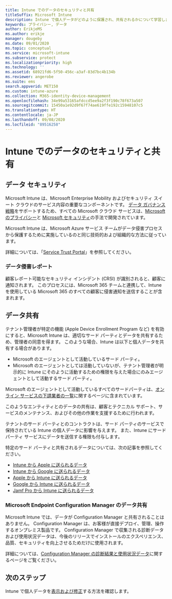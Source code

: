 ```yaml
---
title: Intune でのデータのセキュリティと共有
titleSuffix: Microsoft Intune
description: Intune で個人データがどのように保護され、共有されるかについて学習します。
keywords: プライバシー, データ
author: ErikjeMS
ms.author: erikje
manager: dougeby
ms.date: 09/01/2020
ms.topic: conceptual
ms.service: microsoft-intune
ms.subservice: protect
ms.localizationpriority: high
ms.technology: ''
ms.assetid: 68921fd6-5f50-456c-a3af-83d7bc4b134b
ms.reviewer: angerobe
ms.suite: ems
search.appverid: MET150
ms.custom: intune-azure
ms.collection: M365-identity-device-management
ms.openlocfilehash: 34e99a53165afdccd5ee9a2f3f190c78f673a507
ms.sourcegitcommit: 15450a1e92d9f67f74ae619ffe192c15948107c5
ms.translationtype: HT
ms.contentlocale: ja-JP
ms.lasthandoff: 09/08/2020
ms.locfileid: "89516258"
---
```

# <a name="data-security-and-sharing-in-intune"></a>Intune でのデータのセキュリティと共有


## <a name="data-security"></a>データ セキュリティ

Microsoft Intune は、Microsoft Enterprise Mobility およびセキュリティ スイート クラウドのサービス内容の重要なコンポーネントです。 [データ ガバナンス戦略](https://www.microsoft.com/en-us/TrustCenter/Security/default.aspx)をサポートするため、すべての Microsoft クラウド サービスは、[Microsoft のプライバシー](https://www.microsoft.com/en-us/trustcenter/privacy)と [Microsoft セキュリティ](https://www.microsoft.com/en-us/trustcenter/security/)の手法で開発されています。  

Microsoft Intune は、Microsoft Azure サービス チームがデータ侵害プロセスから保護するために実施しているのと同じ技術的および組織的な方法に従っています。

詳細については、「[Service Trust Portal](https://www.microsoft.com/en-us/TrustCenter/stp)」を参照してください。

### <a name="data-breach-reporting"></a>データ侵害レポート

顧客レポート可能なセキュリティ インシデント (CRSI) が識別されると、顧客に通知されます。 このプロセスには、Microsoft 365 チームと連携して、Intune を使用している Microsoft 365 のすべての顧客に侵害通知を送信することが含まれます。

## <a name="data-sharing"></a>データ共有

テナント管理者が特定の機能 (Apple Device Enrollment Program など) を有効にすると、Microsoft Intune は、適切なサード パーティとデータを共有するため、管理者の同意を得ます。 このような場合、Intune は以下と個人データを共有する場合があります。

- Microsoft のエージェントとして活動しているサード パーティ。
- Microsoft のエージェントとしては活動していないが、テナント管理者が明示的に Intune にそのように活動するための権限を与えた場合にのみエージェントとして活動するサード パーティ。

Microsoft のエージェントとして活動しているすべてのサードパーティは、[オンライン サービスの下請業者の一覧](https://aka.ms/Online_Serv_Subcontractor_List)に関するページに含まれています。

このようなエンティティとのデータの共有は、顧客とテクニカル サポート、サービスのメンテナンス、およびその他の作業を支援するために行われます。

テナントのサード パーティとのコントラクトは、サード パーティのサービスで保持されている Intune の個人データに影響を与えます。 また、Intune にサード パーティ サービスにデータを送信する権限も付与します。  

特定のサード パーティと共有されるデータについては、次の記事を参照してください。
- [Intune から Apple に送られるデータ](data-intune-sends-to-apple.md)
- [Intune から Google に送られるデータ](data-intune-sends-to-google.md)
- [Apple から Intune に送られるデータ](data-apple-sends-to-intune.md)
- [Google から Intune に送られるデータ](data-google-sends-to-intune.md)
- [Jamf Pro から Intune に送られるデータ](data-jamf-sends-to-intune.md)

### <a name="microsoft-endpoint-configuration-manager-data-sharing"></a>Microsoft Endpoint Configuration Manager のデータ共有

Microsoft Intune では、データが Configuration Manager と共有されることはありません。 Configuration Manager は、お客様が直接デプロイ、管理、操作するオンプレミス製品です。 Configuration Manager で収集される診断データおよび使用状況データは、今後のリリースでインストールのエクスペリエンス、品質、セキュリティを向上させるためだけに使用されます。

詳細については、[Configuration Manager の診断結果と使用状況データ](/configmgr/core/plan-design/diagnostics/diagnostics-and-usage-data)に関するページをご覧ください。 


## <a name="next-steps"></a>次のステップ

Intune で個人データを[表示および修正](privacy-data-view-correct.md)する方法を確認します。
